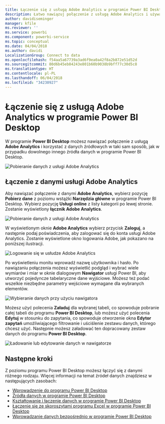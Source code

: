 ```yaml
---
title: Łączenie się z usługą Adobe Analytics w programie Power BI Desktop
description: Łatwo nawiązuj połączenie z usługą Adobe Analytics i używaj jej w programie Power BI Desktop
author: davidiseminger
manager: kfile
ms.reviewer: ''
ms.service: powerbi
ms.component: powerbi-service
ms.topic: conceptual
ms.date: 04/04/2018
ms.author: davidi
LocalizationGroup: Connect to data
ms.openlocfilehash: f54aa5a67739a3ad6f9ea0a42f8a2b872e51d52d
ms.sourcegitcommit: 80d6b45eb84243e801b60b9038b9bff77c30d5c8
ms.translationtype: HT
ms.contentlocale: pl-PL
ms.lasthandoff: 06/04/2018
ms.locfileid: "34230927"
---
```

# <a name="connect-to-adobe-analytics-in-power-bi-desktop"></a>Łączenie się z usługą Adobe Analytics w programie Power BI Desktop 
W programie **Power BI Desktop** możesz nawiązać połączenie z usługą **Adobe Analytics** i korzystać z danych źródłowych w taki sam sposób, jak w przypadku dowolnego innego źródła danych w programie Power BI Desktop. 

![Pobieranie danych z usługi Adobe Analytics](media/desktop-connect-adobe-analytics/connect-adobe-analytics_01.png)

## <a name="connect-to-adobe-analytics-data"></a>Łączenie z danymi usługi Adobe Analytics
Aby nawiązać połączenie z danymi **Adobe Analytics**, wybierz pozycję **Pobierz dane** z poziomu wstążki **Narzędzia główne** w programie Power BI Desktop. Wybierz pozycję **Usługi online** z listy kategorii po lewej stronie. Zostanie wyświetlony **łącznik Adobe Analytics**.

![Pobieranie danych z usługi Adobe Analytics](media/desktop-connect-adobe-analytics/connect-adobe-analytics_01.png)

W wyświetlonym oknie **Adobe Analytics** wybierz przycisk **Zaloguj**, a następnie podaj poświadczenia, aby zalogować się do konta usługi Adobe Analytics. Zostanie wyświetlone okno logowania Adobe, jak pokazano na poniższej ilustracji.

![Logowanie się w usłudze Adobe Analytics](media/desktop-connect-adobe-analytics/connect-adobe-analytics_03.png)

Po wyświetleniu monitu wprowadź nazwę użytkownika i hasło. Po nawiązaniu połączenia możesz wyświetlić podgląd i wybrać wiele wymiarów i miar w oknie dialogowym **Nawigator** usługi Power BI, aby utworzyć pojedyncze tabelaryczne dane wyjściowe. Możesz też podać wszelkie niezbędne parametry wejściowe wymagane dla wybranych elementów. 

![Wybieranie danych przy użyciu nawigatora](media/desktop-connect-adobe-analytics/connect-adobe-analytics_04.png)

Możesz użyć polecenia **Załaduj** dla wybranej tabeli, co spowoduje pobranie całej tabeli do programu **Power BI Desktop**, lub możesz użyć polecenia **Edytuj** w stosunku do zapytania, co spowoduje otworzenie okna **Edytor zapytań** umożliwiającego filtrowanie i uściślenie zestawu danych, którego chcesz użyć. Następnie możesz załadować ten dopracowany zestaw danych do programu **Power BI Desktop**.

![Ładowanie lub edytowanie danych w nawigatorze](media/desktop-connect-adobe-analytics/connect-adobe-analytics_05.png)


## <a name="next-steps"></a>Następne kroki
Z poziomu programu Power BI Desktop możesz łączyć się z danymi różnego rodzaju. Więcej informacji na temat źródeł danych znajdziesz w następujących zasobach:

* [Wprowadzenie do programu Power BI Desktop](desktop-getting-started.md)
* [Źródła danych w programie Power BI Desktop](desktop-data-sources.md)
* [Kształtowanie i łączenie danych w programie Power BI Desktop](desktop-shape-and-combine-data.md)
* [Łączenie się ze skoroszytami programu Excel w programie Power BI Desktop](desktop-connect-excel.md)   
* [Wprowadzanie danych bezpośrednio w programie Power BI Desktop](desktop-enter-data-directly-into-desktop.md)   

